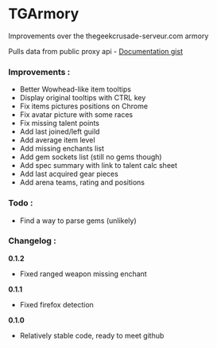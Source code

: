 TGArmory
========

Improvements over the thegeekcrusade-serveur.com armory

Pulls data from public proxy api - [Documentation gist](https://gist.github.com/ZergRael/9768262)


### Improvements :
* Better Wowhead-like item tooltips
* Display original tooltips with CTRL key
* Fix items pictures positions on Chrome
* Fix avatar picture with some races
* Fix missing talent points
* Add last joined/left guild
* Add average item level
* Add missing enchants list
* Add gem sockets list (still no gems though)
* Add spec summary with link to talent calc sheet
* Add last acquired gear pieces
* Add arena teams, rating and positions


### Todo :
* Find a way to parse gems (unlikely)


### Changelog :
**0.1.2**
* Fixed ranged weapon missing enchant

**0.1.1**
* Fixed firefox detection

**0.1.0**
* Relatively stable code, ready to meet github